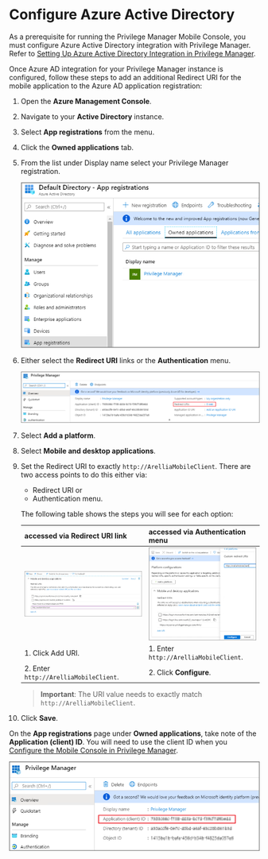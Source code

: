 [title]: # (Configure Azure AD)
[tags]: # (mobile)
[priority]: # (15001)
# Configure Azure Active Directory

As a prerequisite for running the Privilege Manager Mobile Console, you must configure Azure Active Directory integration with Privilege Manager. Refer to [Setting Up Azure Active Directory Integration in Privilege Manager](../admin/config/foreign-systems/active-directory/set-up-privilege-manager-azure-ad-integration.md).

Once Azure AD integration for your Privilege Manager instance is configured, follow these steps to add an additional Redirect URI for the mobile application to the Azure AD application registration:

1. Open the __Azure Management Console__.
1. Navigate to your __Active Directory__ instance.
1. Select __App registrations__ from the menu.
1. Click the __Owned applications__ tab.
1. From the list under Display name select your Privilege Manager registration.

   ![Client ID](images/az-ad-8.png "Select registered Privilege Manager instance")
1. Either select the __Redirect URI__ links or the __Authentication__ menu.

   ![Application](images/redirect-uri.png "Registered application page")
1. Select __Add a platform__.
1. Select __Mobile and desktop applications__.
1. Set the Redirect URI to exactly `http://ArelliaMobileClient`. There are two access points to do this either via: 

   * Redirect URI or
   * Authentication menu.

   The following table shows the steps you will see for each option:

   | accessed via Redirect URI link | accessed via Authentication menu |
   | ----- | ----- |
   | ![URI](images/az-ad-6-2.png "Set redirect URI") | ![URI](images/az-ad-6.png "Set redirect URI") |
   | 1. Click Add URI. | 1. Enter `http://ArelliaMobileClient`.|
   | 2. Enter `http://ArelliaMobileClient`. | 2. Click __Configure__.|

   >**Important**: The URI value needs to exactly match `http://ArelliaMobileClient`.
1. Click __Save__.

On the __App registrations__ page under __Owned applications__, take note of the __Application (client) ID__. You will need to use the client ID when you [Configure the Mobile Console in Privilege Manager](cfg-console.md).

![Client ID](images/app-client-id.png "App registration client ID")
